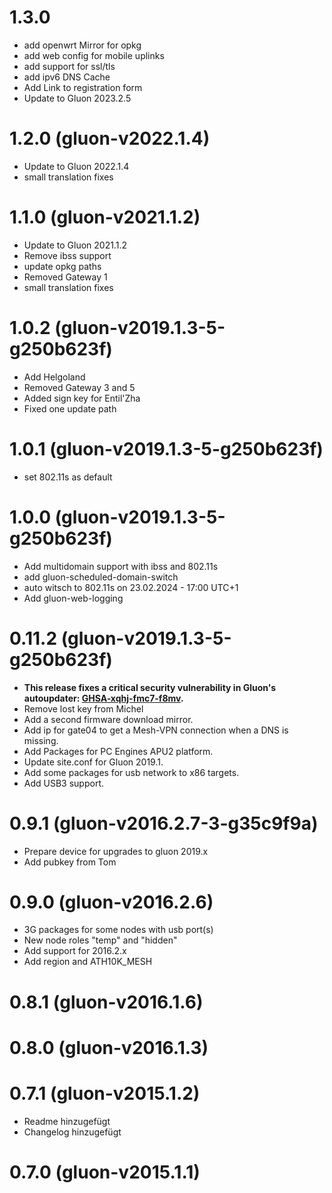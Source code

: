 # 1.3.0
* add openwrt Mirror for opkg
* add web config for mobile uplinks
* add support for ssl/tls
* add ipv6 DNS Cache
* Add Link to registration form
* Update to Gluon 2023.2.5

# 1.2.0 (gluon-v2022.1.4)
* Update to Gluon 2022.1.4
* small translation fixes

# 1.1.0 (gluon-v2021.1.2)
* Update to Gluon 2021.1.2
* Remove ibss support
* update opkg paths
* Removed Gateway 1
* small translation fixes

# 1.0.2 (gluon-v2019.1.3-5-g250b623f)
* Add Helgoland
* Removed Gateway 3 and 5
* Added sign key for Entil'Zha
* Fixed one update path

# 1.0.1 (gluon-v2019.1.3-5-g250b623f)
* set 802.11s as default

# 1.0.0 (gluon-v2019.1.3-5-g250b623f)
* Add multidomain support with ibss and 802.11s
* add gluon-scheduled-domain-switch
* auto witsch to 802.11s on 23.02.2024 - 17:00 UTC+1
* Add gluon-web-logging

# 0.11.2 (gluon-v2019.1.3-5-g250b623f)
* **This release fixes a critical security vulnerability in Gluon's autoupdater: [GHSA-xqhj-fmc7-f8mv](https://github.com/freifunk-gluon/gluon/security/advisories/GHSA-xqhj-fmc7-f8mv).**
* Remove lost key from Michel
* Add a second firmware download mirror.
* Add ip for gate04 to get a Mesh-VPN connection when a DNS is missing.
* Add Packages for PC Engines APU2 platform.
* Update site.conf for Gluon 2019.1.
* Add some packages for usb network to x86 targets.
* Add USB3 support.

# 0.9.1 (gluon-v2016.2.7-3-g35c9f9a)
* Prepare device for upgrades to gluon 2019.x
* Add pubkey from Tom

# 0.9.0 (gluon-v2016.2.6)
* 3G packages for some nodes with usb port(s)
* New node roles "temp" and "hidden"
* Add support for 2016.2.x
* Add region and ATH10K_MESH

# 0.8.1 (gluon-v2016.1.6)

# 0.8.0 (gluon-v2016.1.3)

# 0.7.1 (gluon-v2015.1.2)
* Readme hinzugefügt
* Changelog hinzugefügt

# 0.7.0 (gluon-v2015.1.1)
